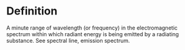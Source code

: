 # Definition

A minute range of wavelength (or frequency) in the electromagnetic
spectrum within which radiant energy is being emitted by a radiating
substance. See spectral line, emission spectrum.
